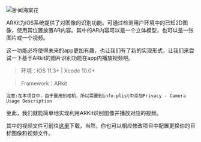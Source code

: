![卧闻海棠花](https://upload-images.jianshu.io/upload_images/2251123-7af2c7a08693ad96.jpg?imageMogr2/auto-orient/strip%7CimageView2/2/w/1240)


ARKit为iOS系统提供了对图像的识别功能。可通过检测用户环境中的已知2D图像，使用其位置放置AR内容。其中的AR内容可以是一个立体模型，也可以是一张图片或一个视频。

这一功能必将使得未来的app更加有趣，也让我们有了新的实现形式，让我们来尝试一下基于ARkit的图片识别功能在app内播放视频吧。

> 环境：iOS 11.3+ | Xcode 10.0+ 

> Framework：ARkit

`注意:在本项目中，由于要用到相机，所以需要到info.plist中添加Privacy - Camera Usage Description`

至此，我们就能简单地实现利用ARKit识别图像并播放对应的视频。

其中的视频文件可前往[这里](http://img.dpm.org.cn/Uploads/File/2018/04/19/haitang.mp4)下载，当然，你也可以相应修改项目中配置更换你的目标图像和视频文件。
